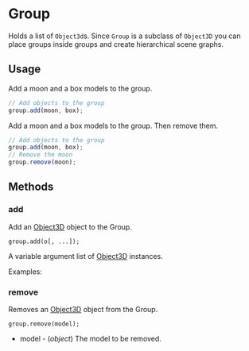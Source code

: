 # Group

Holds a list of `Object3d`s. Since `Group` is a subclass of `Object3D` you can place groups inside groups and create hierarchical scene graphs.

## Usage

Add a moon and a box models to the group.
```js
// Add objects to the group
group.add(moon, box);
```

Add a moon and a box models to the group. Then remove them.
```js
// Add objects to the group
group.add(moon, box);
// Remove the moon
group.remove(moon);
```

## Methods

### add

Add an [Object3D](object-3d.html) object to the Group.

    group.add(o[, ...]);

A variable argument list of [Object3D](object-3d.html) instances.

Examples:

### remove

Removes an [Object3D](object-3d.html) object from the Group.

    group.remove(model);

* model - (*object*) The model to be removed.
